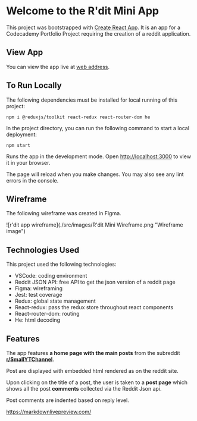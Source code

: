 # Welcome to the R'dit Mini App

This project was bootstrapped with [Create React App](https://github.com/facebook/create-react-app). It is an app for a Codecademy Portfolio Project requiring the creation of a reddit application.

## View App

You can view the app live at [web address]().

## To Run Locally

The following dependencies must be installed for local running of this project:

```terminal
npm i @reduxjs/toolkit react-redux react-router-dom he
```

In the project directory, you can run the following command to start a local deployment:

```terminal
npm start
```

Runs the app in the development mode.
Open [http://localhost:3000](http://localhost:3000) to view it in your browser.

The page will reload when you make changes. You may also see any lint errors in the console.

## Wireframe

The following wireframe was created in Figma.

![r'dit app wireframe](./src/images/R'dit Mini Wireframe.png "Wireframe image")

## Technologies Used

This project used the following technologies:

- VSCode: coding environment
- Reddit JSON API: free API to get the json version of a reddit page
- Figma: wireframing
- Jest: test coverage
- Redux: global state management
- React-redux: pass the redux store throughout react components
- React-router-dom: routing
- He: html decoding

## Features

The app features **a home page with the main posts** from the subreddit **[r/SmallYTChannel](https://www.reddit.com/r/SmallYTChannel/)**.

Post are displayed with embedded html rendered as on the reddit site.

Upon clicking on the title of a post, the user is taken to a **post page** which shows all the post **comments** collected via the Reddit Json api.

Post comments are indented based on reply level.


https://markdownlivepreview.com/